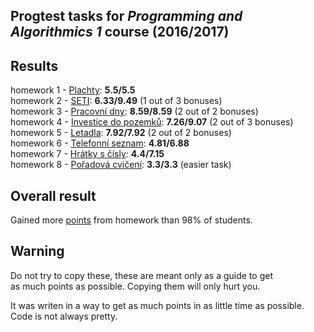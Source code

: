 ## Progtest tasks for _Programming and Algorithmics 1_ course (2016/2017)

## Results
homework 1 - [Plachty](/PA1/DU_1): __5.5/5.5__<br/>
homework 2 - [SETI](/PA1/DU_2): __6.33/9.49__ (1 out of 3 bonuses)<br/>
homework 3 - [Pracovní dny](/PA1/DU_3): 			__8.59/8.59__ (2 out of 2 bonuses)<br/>
homework 4 - [Investice do pozemků](/PA1/DU_4): 	__7.26/9.07__ (2 out of 3 bonuses)<br/>
homework 5 - [Letadla](/PA1/DU_5): __7.92/7.92__ (2 out of 2 bonuses)<br/>
homework 6 - [Telefonní seznam](/PA1/DU_6): __4.81/6.88__<br/>
homework 7 - [Hrátky s čísly](/PA1/DU_7): __4.4/7.15__<br/>
homework 8 - [Pořadová cvičení](/PA1/DU_8): __3.3/3.3__ (easier task) 

## Overall result
Gained more [points](/PA1/results.pdf) from homework than 98% of students.

## Warning
Do not try to copy these, these are meant only as a guide to get <br/> as much points as possible. Copying them will only hurt you.

It was writen in a way to get as much points in as little time as possible. Code is not always pretty.
